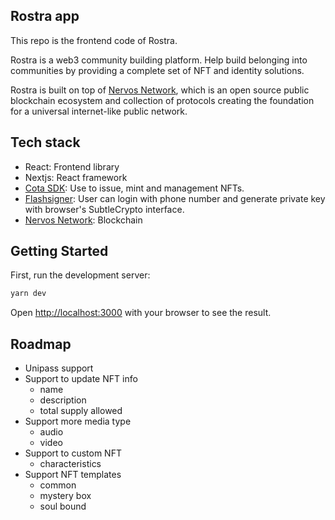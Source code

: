 ## Rostra app

This repo is the frontend code of Rostra.

Rostra is a web3 community building platform. Help build belonging into communities by providing a complete set of NFT and identity solutions.

Rostra is built on top of [Nervos Network](https://www.nervos.org/), which is an open source public blockchain ecosystem and collection of protocols creating the foundation for a universal internet-like public network.

## Tech stack
- React: Frontend library
- Nextjs: React framework
- [Cota SDK](https://github.com/nervina-labs/cota-sdk-js): Use to issue, mint and management NFTs.
- [Flashsigner](https://github.com/nervina-labs/flashsigner-sdk-js): User can login with phone number and generate private key with browser's SubtleCrypto interface.
- [Nervos Network](https://www.nervos.org/): Blockchain

## Getting Started

First, run the development server:

```bash
yarn dev
```

Open [http://localhost:3000](http://localhost:3000) with your browser to see the result.

## Roadmap
- Unipass support
- Support to update NFT info
	- name
	- description
	- total supply allowed
- Support more media type
	- audio
	- video
- Support to custom NFT
	- characteristics
- Support NFT templates
	- common
	- mystery box
	- soul bound
